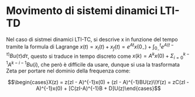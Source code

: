 # Movimento di sistemi dinamici LTI-TD
Nel caso di sistmei dinamici LTI-TC, si descrive x in funzione del tempo tramite la formula di Lagrange $x(t) = x_l(t) + x_f(t) = e^{At}x(0_-) + \int_{0_-}^t e^{A(t - \tau)}Bu(\tau)d\tau$, questo si traduce in tempo discreto come $x(k) = A^k x(0) + \Sigma_{i = 0}^{k-1} A^{k - i - 1}Bu(i)$, che però è difficile da usare, dunque si usa la trasformata Zeta per portare nel dominio della frequenza come:

$$\begin{cases}X(z) = z(zI - A)^{-1}x(0) + (zI - A)^{-1}BU(z)\\Y(z) = zC(zI - A)^{-1}x(0) + [C(zI-A)^{-1}B + D]U(z)\end{cases}$$
